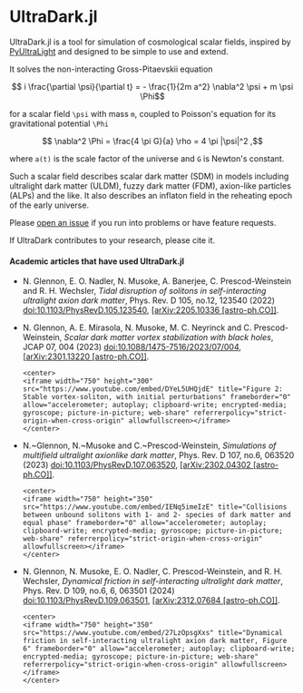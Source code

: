 # UltraDark.jl

UltraDark.jl is a tool for simulation of cosmological scalar fields, inspired by [PyUltraLight](https://github.com/auckland-cosmo/PyUltraLight) and designed to be simple to use and extend.

It solves the non-interacting Gross-Pitaevskii equation
```math
    i \frac{\partial \psi}{\partial t}
    =
    - \frac{1}{2m a^2} \nabla^2 \psi
    + m \psi \Phi
```
for a scalar field ``\psi`` with mass ``m``, coupled to Poisson's equation for its gravitational potential ``\Phi``
```math
    \nabla^2 \Phi = \frac{4 \pi G}{a} \rho = 4 \pi |\psi|^2
    ,
```
where `a(t)` is the scale factor of the universe and ``G`` is Newton's constant.


Such a scalar field describes scalar dark matter (SDM) in models including ultralight dark matter (ULDM), fuzzy dark matter (FDM), axion-like particles (ALPs) and the like.
It also describes an inflaton field in the reheating epoch of the early universe.


Please [open an issue](https://github.com/musoke/UltraDark.jl/issues/new) if you run into problems or have feature requests.

If UltraDark contributes to your research, please cite it.


#### Academic articles that have used UltraDark.jl

- N. Glennon, E. O. Nadler, N. Musoke, A. Banerjee, C. Prescod-Weinstein and R. H. Wechsler,
  *Tidal disruption of solitons in self-interacting ultralight axion dark matter*,
  Phys. Rev. D 105, no.12, 123540 (2022)
  [doi:10.1103/PhysRevD.105.123540](https://doi.org/10.1103/PhysRevD.105.123540),
  [[arXiv:2205.10336 [astro-ph.CO]]](https://arxiv.org/abs/2205.10336).


- N. Glennon, A. E. Mirasola, N. Musoke, M. C. Neyrinck and C. Prescod-Weinstein,
  *Scalar dark matter vortex stabilization with black holes*,
  JCAP 07, 004 (2023)
  [doi:10.1088/1475-7516/2023/07/004](https://doi.org/10.1088/1475-7516/2023/07/004),
  [[arXiv:2301.13220 [astro-ph.CO]]](https://arxiv.org/abs/2301.13220).
  ```@raw html
  <center>
  <iframe width="750" height="300" src="https://www.youtube.com/embed/DYeL5UHQjdE" title="Figure 2: Stable vortex-soliton, with initial perturbations" frameborder="0" allow="accelerometer; autoplay; clipboard-write; encrypted-media; gyroscope; picture-in-picture; web-share" referrerpolicy="strict-origin-when-cross-origin" allowfullscreen></iframe>
  </center>
  ```


- N.~Glennon, N.~Musoke and C.~Prescod-Weinstein,
  *Simulations of multifield ultralight axionlike dark matter*,
  Phys. Rev. D 107, no.6, 063520 (2023)
  [doi:10.1103/PhysRevD.107.063520](https://doi.org/10.1103/PhysRevD.107.063520), 
  [[arXiv:2302.04302 [astro-ph.CO]]](https://arxiv.org/abs/2302.04302).
  ```@raw html
  <center>
  <iframe width="750" height="350" src="https://www.youtube.com/embed/IENq5imeIzE" title="Collisions between unbound solitons with 1- and 2- species of dark matter and equal phase" frameborder="0" allow="accelerometer; autoplay; clipboard-write; encrypted-media; gyroscope; picture-in-picture; web-share" referrerpolicy="strict-origin-when-cross-origin" allowfullscreen></iframe>
  </center>
  ```


- N. Glennon, N. Musoke, E. O. Nadler, C. Prescod-Weinstein, and R. H. Wechsler,
  *Dynamical friction in self-interacting ultralight dark matter*,
  Phys. Rev. D 109, no.6, 6, 063501 (2024)
  [doi:10.1103/PhysRevD.109.063501](https://doi.org/10.1103/PhysRevD.109.063501),
  [[arXiv:2312.07684 [astro-ph.CO]]](https://arXiv.org/abs/2312.07684).
  ```@raw html
  <center>
  <iframe width="750" height="350" src="https://www.youtube.com/embed/27LzOpsgXxs" title="Dynamical friction in self-interacting ultralight axion dark matter, Figure 6" frameborder="0" allow="accelerometer; autoplay; clipboard-write; encrypted-media; gyroscope; picture-in-picture; web-share" referrerpolicy="strict-origin-when-cross-origin" allowfullscreen></iframe>
  </center>
  ```
